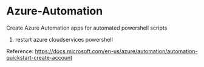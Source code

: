 # Azure-Automation
Create Azure Automation apps for automated powershell scripts
1. restart azure cloudservices powershell

Reference:
https://docs.microsoft.com/en-us/azure/automation/automation-quickstart-create-account


